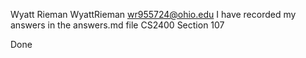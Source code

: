 Wyatt Rieman
WyattRieman
wr955724@ohio.edu
I have recorded my answers in the answers.md file
CS2400 Section 107

Done